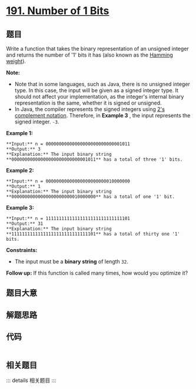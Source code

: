 # [191. Number of 1 Bits](https://leetcode.com/problems/number-of-1-bits)

## 题目

Write a function that takes the binary representation of an unsigned integer
and returns the number of '1' bits it has (also known as the [Hamming
weight](http://en.wikipedia.org/wiki/Hamming_weight)).

**Note:**

  * Note that in some languages, such as Java, there is no unsigned integer type. In this case, the input will be given as a signed integer type. It should not affect your implementation, as the integer's internal binary representation is the same, whether it is signed or unsigned.
  * In Java, the compiler represents the signed integers using [2's complement notation](https://en.wikipedia.org/wiki/Two%27s_complement). Therefore, in **Example 3** , the input represents the signed integer. `-3`.



**Example 1:**

    
    
    **Input:** n = 00000000000000000000000000001011
    **Output:** 3
    **Explanation:** The input binary string **00000000000000000000000000001011** has a total of three '1' bits.
    

**Example 2:**

    
    
    **Input:** n = 00000000000000000000000010000000
    **Output:** 1
    **Explanation:** The input binary string **00000000000000000000000010000000** has a total of one '1' bit.
    

**Example 3:**

    
    
    **Input:** n = 11111111111111111111111111111101
    **Output:** 31
    **Explanation:** The input binary string **11111111111111111111111111111101** has a total of thirty one '1' bits.
    



**Constraints:**

  * The input must be a **binary string** of length `32`.



**Follow up:** If this function is called many times, how would you optimize
it?


## 题目大意

## 解题思路

## 代码

```javascript

```

## 相关题目

::: details 相关题目
:::
